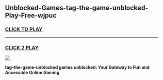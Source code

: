 
## Unblocked-Games-tag-the-game-unblocked-Play-Free-wjpuc
<h3>
<a href="https://premium76.site?title=tag-the-game-unblocked&ref=21A">CLICK TO PLAY</a></h3>
<hr>

<h3>
<a href="https://premium76.site?title=tag-the-game-unblocked&ref=21A">CLICK 2 PLAY</a>
  
</h3>

<a href="https://premium76.site?title=tag-the-game-unblocked&ref=21A"><img src="https://clearcache.store/games.png"></a>


**tag-the-game-unblocked games unblocked: Your Gateway to Fun and Accessible Online Gaming**
